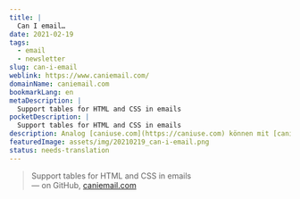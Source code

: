 ```yaml
---
title: |
  Can I email…
date: 2021-02-19
tags:
  - email
  - newsletter
slug: can-i-email
weblink: https://www.caniemail.com/
domainName: caniemail.com
bookmarkLang: en
metaDescription: |
  Support tables for HTML and CSS in emails
pocketDescription: |
  Support tables for HTML and CSS in emails
description: Analog [caniuse.com](https://caniuse.com) können mit [caniemail.com](https://caniemail)  Features geprüft werden ob und durch welche E-Mail-Clients sie unterstützt werden.
featuredImage: assets/img/20210219_can-i-email.png
status: needs-translation
---
```

<blockquote lang="en">Support tables for HTML and CSS in emails
<footer>— on GitHub, <a href="https://www.caniemail.com/">caniemail.com</a></footer></blockquote>
